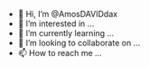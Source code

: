 - 👋 Hi, I’m @AmosDAVIDdax
- 👀 I’m interested in ...
- 🌱 I’m currently learning ...
- 💞️ I’m looking to collaborate on ...
- 📫 How to reach me ...

<!---
AmosDAVIDdax/AmosDAVIDdax is a ✨ special ✨ repository because its `README.md` (this file) appears on your GitHub profile.
You can click the Preview link to take a look at your changes.
--->
